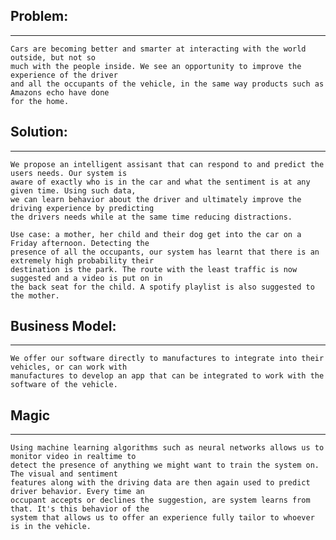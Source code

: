 ## Problem:
-------
    Cars are becoming better and smarter at interacting with the world outside, but not so 
    much with the people inside. We see an opportunity to improve the experience of the driver
    and all the occupants of the vehicle, in the same way products such as Amazons echo have done
    for the home.
    
## Solution:
-------
    We propose an intelligent assisant that can respond to and predict the users needs. Our system is
    aware of exactly who is in the car and what the sentiment is at any given time. Using such data,
    we can learn behavior about the driver and ultimately improve the driving experience by predicting
    the drivers needs while at the same time reducing distractions.
    
    Use case: a mother, her child and their dog get into the car on a Friday afternoon. Detecting the
    presence of all the occupants, our system has learnt that there is an extremely high probability their
    destination is the park. The route with the least traffic is now suggested and a video is put on in
    the back seat for the child. A spotify playlist is also suggested to the mother.
    
## Business Model:
-----
    We offer our software directly to manufactures to integrate into their vehicles, or can work with
    manufactures to develop an app that can be integrated to work with the software of the vehicle.
    

## Magic
------
    Using machine learning algorithms such as neural networks allows us to monitor video in realtime to
    detect the presence of anything we might want to train the system on. The visual and sentiment
    features along with the driving data are then again used to predict driver behavior. Every time an
    occupant accepts or declines the suggestion, are system learns from that. It's this behavior of the
    system that allows us to offer an experience fully tailor to whoever is in the vehicle.
